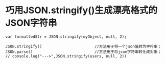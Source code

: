 # 巧用JSON.stringify()生成漂亮格式的JSON字符串

```
var formattedStr = JSON.stringify(myObject, null, 2);   

JSON.stringify()                       //方法用于将一个json值转为字符串；
JSON.parse()                           //方法用于将json字符串转化成对象；
// console.log("--->",JSON.stringify(users, null, 2))
```